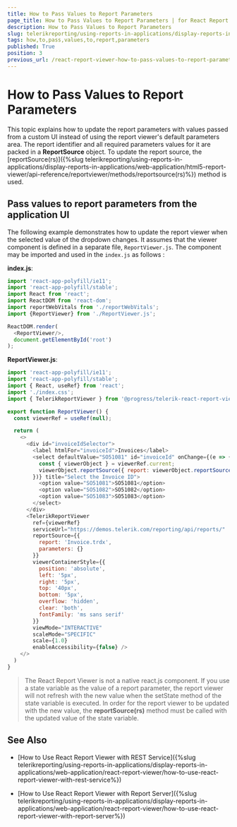 ```yaml
---
title: How to Pass Values to Report Parameters
page_title: How to Pass Values to Report Parameters | for React Report Viewer Documentation
description: How to Pass Values to Report Parameters
slug: telerikreporting/using-reports-in-applications/display-reports-in-applications/web-application/react-report-viewer/customizing/how-to-pass-values-to-report-parameters
tags: how,to,pass,values,to,report,parameters
published: True
position: 3
previous_url: /react-report-viewer-how-to-pass-values-to-report-parameters
---
```


# How to Pass Values to Report Parameters

This topic explains how to update the report parameters with values passed from a custom UI instead of using the report viewer's default parameters area. 
The report identifier and all required parameters values for it are packed in a **ReportSource** object. 
To update the report source, the [reportSource(rs)]({%slug telerikreporting/using-reports-in-applications/display-reports-in-applications/web-application/html5-report-viewer/api-reference/reportviewer/methods/reportsource(rs)%}) method is used. 

## Pass values to report parameters from the application UI

The following example demonstrates how to update the report viewer when the selected value of the dropdown changes. It assumes that the viewer component is defined in a separate file, `ReportViewer.js`. The component may be imported and used in the `index.js` as follows :

__index.js__:

````js
import 'react-app-polyfill/ie11';
import 'react-app-polyfill/stable';
import React from 'react';
import ReactDOM from 'react-dom';
import reportWebVitals from './reportWebVitals';
import {ReportViewer} from './ReportViewer.js';

ReactDOM.render(
  <ReportViewer/>,
  document.getElementById('root')
);
````

__ReportViewer.js__:

````js
import 'react-app-polyfill/ie11';
import 'react-app-polyfill/stable';
import { React, useRef} from 'react';
import './index.css';
import { TelerikReportViewer } from '@progress/telerik-react-report-viewer'

export function ReportViewer() {
  const viewerRef = useRef(null);

  return (
    <>
      <div id="invoiceIdSelector">
        <label htmlFor="invoiceId">Invoices</label>
        <select defaultValue="SO51081" id="invoiceId" onChange={(e => {
          const { viewerObject } = viewerRef.current;
          viewerObject.reportSource({ report: viewerObject.reportSource().report, parameters: { OrderNumber: e.target.value } })
        })} title="Select the Invoice ID">
          <option value="SO51081">SO51081</option>
          <option value="SO51082">SO51082</option>
          <option value="SO51083">SO51083</option>
        </select>
      </div>
      <TelerikReportViewer
        ref={viewerRef}
        serviceUrl="https://demos.telerik.com/reporting/api/reports/"
        reportSource={{
          report: 'Invoice.trdx',
          parameters: {}
        }}
        viewerContainerStyle={{
          position: 'absolute',
          left: '5px',
          right: '5px',
          top: '40px',
          bottom: '5px',
          overflow: 'hidden',
          clear: 'both',
          fontFamily: 'ms sans serif'
        }}
        viewMode="INTERACTIVE"
        scaleMode="SPECIFIC"
        scale={1.0}
        enableAccessibility={false} />
    </>
  )
}
````

> The React Report Viewer is not a native react.js component. If you use a state variable as the value of a report parameter, the report viewer will not refresh with the new value when the setState method of the state variable is executed.
In order for the report viewer to be updated with the new value, the **reportSource(rs)** method must be called with the updated value of the state variable.

## See Also

* [How to Use React Report Viewer with REST Service]({%slug telerikreporting/using-reports-in-applications/display-reports-in-applications/web-application/react-report-viewer/how-to-use-react-report-viewer-with-rest-service%})

* [How to Use React Report Viewer with Report Server]({%slug telerikreporting/using-reports-in-applications/display-reports-in-applications/web-application/react-report-viewer/how-to-use-react-report-viewer-with-report-server%})
